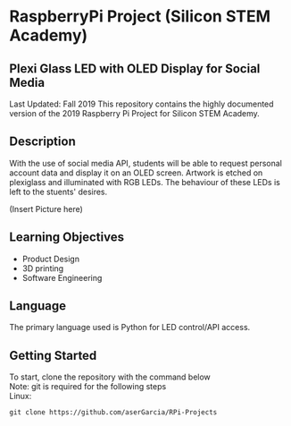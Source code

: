 # RaspberryPi Project (Silicon STEM Academy)
## Plexi Glass LED with OLED Display for Social Media

Last Updated: Fall 2019
This repository contains the highly documented version of the 2019 Raspberry Pi Project for Silicon STEM Academy.

## Description
With the use of social media API, students will be able to request personal account data and display it on an OLED screen. Artwork is etched on plexiglass and illuminated with RGB LEDs. The behaviour of these LEDs is left to the stuents' desires.

(Insert Picture here)

## Learning Objectives
- Product Design
- 3D printing
- Software Engineering

## Language
The primary language used is Python for LED control/API access.

## Getting Started
To start, clone the repository with the command below  
Note: git is required for the following steps  
Linux:  
```
git clone https://github.com/aserGarcia/RPi-Projects
```

